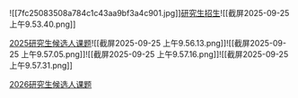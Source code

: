 ![[7fc25083508a784c1c43aa9bf3a4c901.jpg]][研究生招生](https://mmlabsigs.notion.site/14302b1c9db140c6b0842a2537b8bbbb)![[截屏2025-09-25 上午9.53.40.png]]



[2025研究生候选人课题](https://mmlabsigs.notion.site/2025-bd38a1ec21cd4ca3a45db4a092ad9997)![[截屏2025-09-25 上午9.56.13.png]]![[截屏2025-09-25 上午9.57.05.png]]![[截屏2025-09-25 上午9.57.16.png]]![[截屏2025-09-25 上午9.57.31.png]]


[2026研究生候选人课题](https://mmlabsigs.notion.site/2026-1a96f64c0e5880179694c0766f74267d) 
